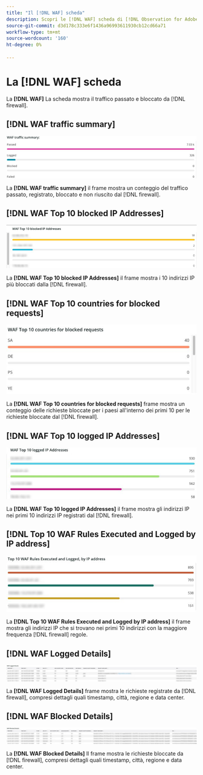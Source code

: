 ```yaml
---
title: "Il [!DNL WAF] scheda"
description: Scopri le [!DNL WAF] scheda di [!DNL Observation for Adobe Commerce].
source-git-commit: d3d178c333e6f1436a96993611930cb12cd66a71
workflow-type: tm+mt
source-wordcount: '160'
ht-degree: 0%

---
```


# La [!DNL WAF] scheda

La **[!DNL WAF]** La scheda mostra il traffico passato e bloccato da [!DNL firewall].

## [!DNL WAF traffic summary]

![Riepilogo del traffico del WAF](../../assets/tools/observation-for-adobe-commerce/waf-1.png)

La **[!DNL WAF traffic summary]** il frame mostra un conteggio del traffico passato, registrato, bloccato e non riuscito dal [!DNL firewall].

## [!DNL WAF Top 10 blocked IP Addresses]

![10 indirizzi IP bloccati principali del WAF](../../assets/tools/observation-for-adobe-commerce/waf-2.png)

La **[!DNL WAF Top 10 blocked IP Addresses]** il frame mostra i 10 indirizzi IP più bloccati dalla [!DNL firewall].

## [!DNL WAF Top 10 countries for blocked requests]

![WAF primi 10 paesi per richieste bloccate](../../assets/tools/observation-for-adobe-commerce/waf-3.jpg)

La **[!DNL WAF Top 10 countries for blocked requests]** frame mostra un conteggio delle richieste bloccate per i paesi all&#39;interno dei primi 10 per le richieste bloccate dal [!DNL firewall].

## [!DNL WAF Top 10 logged IP Addresses]

![10 indirizzi IP registrati principali del WAF](../../assets/tools/observation-for-adobe-commerce/waf-4.jpg)

La **[!DNL WAF Top 10 logged IP Addresses]** il frame mostra gli indirizzi IP nei primi 10 indirizzi IP registrati dal [!DNL firewall].

## [!DNL Top 10 WAF Rules Executed and Logged by IP address]

![Prime 10 regole WAF eseguite e registrate dall&#39;indirizzo IP](../../assets/tools/observation-for-adobe-commerce/waf-5.jpg)

La **[!DNL Top 10 WAF Rules Executed and Logged by IP address]** il frame mostra gli indirizzi IP che si trovano nei primi 10 indirizzi con la maggiore frequenza [!DNL firewall] regole.

## [!DNL WAF Logged Details]

![Dettagli registrati in WAF](../../assets/tools/observation-for-adobe-commerce/waf-6.jpg)

La **[!DNL WAF Logged Details]** frame mostra le richieste registrate da [!DNL firewall], compresi dettagli quali timestamp, città, regione e data center.

## [!DNL WAF Blocked Details]

![WAF - dettagli bloccati](../../assets/tools/observation-for-adobe-commerce/waf-7.jpg)

La **[!DNL WAF Blocked Details]** Il frame mostra le richieste bloccate da [!DNL firewall], compresi dettagli quali timestamp, città, regione e data center.
